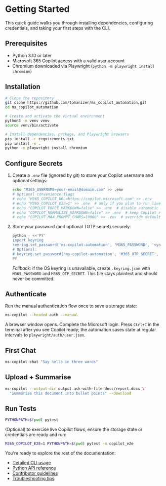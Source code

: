 # Getting Started

This quick guide walks you through installing dependencies, configuring credentials, and taking your first steps with the CLI.

## Prerequisites

- Python 3.10 or later
- Microsoft 365 Copilot access with a valid user account
- Chromium downloaded via Playwright (`python -m playwright install chromium`)

## Installation

```bash
# Clone the repository
git clone https://github.com/tomanizer/ms_copilot_automation.git
cd ms_copilot_automation

# Create and activate the virtual environment
python3 -m venv venv
source venv/bin/activate

# Install dependencies, package, and Playwright browsers
pip install -r requirements.txt
pip install -e .
python -m playwright install chromium
```

## Configure Secrets

1. Create a `.env` file (ignored by git) to store your Copilot username and optional settings:

   ```bash
   echo "M365_USERNAME=your-email@domain.com" >> .env
   # Optional convenience flags
   # echo "M365_COPILOT_URL=https://copilot.microsoft.com" >> .env
   # echo "M365_COPILOT_E2E=1" >> .env  # only if you plan to run live tests
   # echo "COPILOT_FORCE_MARKDOWN=false" >> .env  # disable automatic markdown instruction
   # echo "COPILOT_NORMALIZE_MARKDOWN=false" >> .env  # keep Copilot response unmodified
   # echo "COPILOT_MAX_PROMPT_CHARS=10000" >> .env  # override default split threshold
   ```

2. Store your password (and optional TOTP secret) securely:

   ```bash
   python - <<'PY'
   import keyring
   keyring.set_password('ms-copilot-automation', 'M365_PASSWORD', '<your-password>')
   # Optional:
   # keyring.set_password('ms-copilot-automation', 'M365_OTP_SECRET', '<base32-secret>')
   PY
   ```

   *Fallback:* if the OS keyring is unavailable, create `.keyring.json` with `M365_PASSWORD` and `M365_OTP_SECRET`. This file stays plaintext and should never be committed.

## Authenticate

Run the manual authentication flow once to save a storage state:

```bash
ms-copilot --headed auth --manual
```

A browser window opens. Complete the Microsoft login. Press `Ctrl+C` in the terminal after you see Copilot ready; the automation saves state at regular intervals to `playwright/auth/user.json`.

## First Chat

```bash
ms-copilot chat "Say hello in three words"
```

## Upload + Summarise

```bash
ms-copilot --output-dir output ask-with-file docs/report.docx \
  "Summarise this document into bullet points" --download
```

## Run Tests

```bash
PYTHONPATH=$(pwd) pytest
```

(Optional) to exercise live Copilot flows, ensure the storage state or credentials are ready and run:

```bash
M365_COPILOT_E2E=1 PYTHONPATH=$(pwd) pytest -m copilot_e2e
```

You're ready to explore the rest of the documentation:

- [Detailed CLI usage](cli.md)
- [Python API reference](api.md)
- [Contributor guidelines](contributing.md)
- [Troubleshooting tips](troubleshooting.md)
